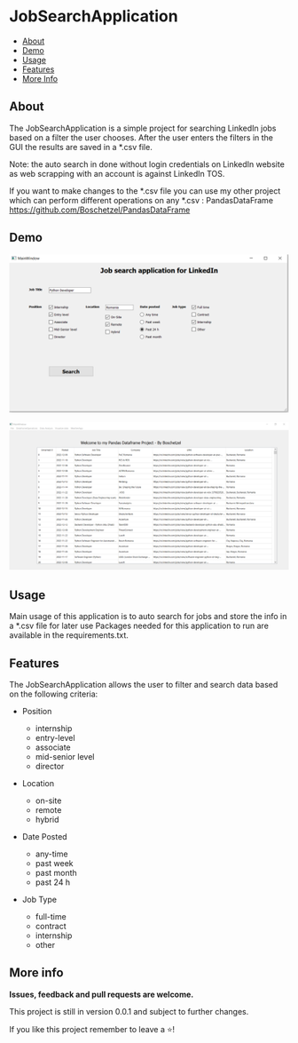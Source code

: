 # JobSearchApplication 

- [About](#about)
- [Demo](#demo)
- [Usage](#usage)
- [Features](#features)
- [More Info](#more-info)

## About

The JobSearchApplication is a simple project for searching LinkedIn jobs based on a filter the user chooses.
After the user enters the filters in the GUI the results are saved in a *.csv file.

Note: the auto search in done without login credentials on LinkedIn website as web scrapping with an account 
is against LinkedIn TOS.

If you want to make changes to the *.csv file you can use my other project which can perform different operations on any *.csv : PandasDataFrame
https://github.com/Boschetzel/PandasDataFrame

## Demo
![img.png](img.png)

![img_1.png](img_1.png)

## Usage

Main usage of this application is to auto search for jobs and store the info in a *.csv file for later use
Packages needed for this application to run are available in the requirements.txt.

## Features
The JobSearchApplication allows the user to filter and search data based on the following criteria:
- Position 
    - internship
    - entry-level
    - associate
    - mid-senior level
    - director
- Location 
  - on-site
  - remote
  - hybrid
  
- Date Posted
  - any-time
  - past week
  - past month
  - past 24 h
  
- Job Type
  - full-time
  - contract
  - internship
  - other


## More info
**Issues, feedback and pull requests are welcome.**

This project is still in version 0.0.1 and subject to further changes.

If you like this project remember to leave a ⭐! 


